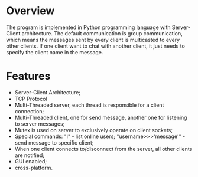 # Overview #

The program is implemented in Python programming language with Server-Client architecture. The default communication is group communication, which means the messages sent by every client is multicasted to every other clients. If one client want to chat with another client, it just needs to specify the client name in the message.

# Features #

  * Server-Client Architecture;
  * TCP Protocol
  * Multi-Threaded server, each thread is responsible for a client connection;
  * Multi-Threaded client, one for send message, another one for listening to server messages;
  * Mutex is used on server to exclusively operate on client sockets;
  * Special commands: "l" - list online users; "username>>>'message'" - send message to specific client;
  * When one client connects to/disconnect from the server, all other clients are notified;
  * GUI enabled;
  * cross-platform.